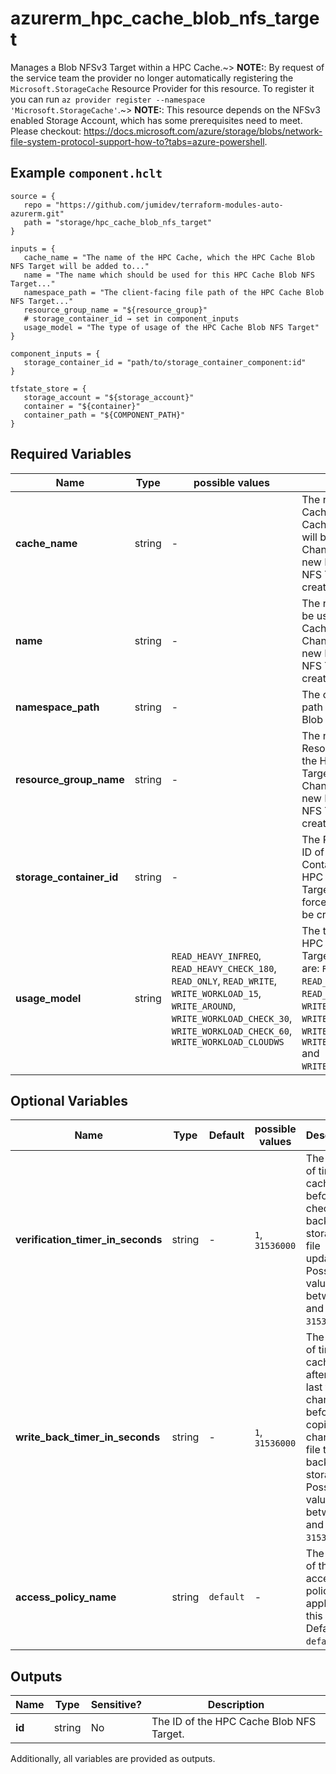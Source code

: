 # azurerm_hpc_cache_blob_nfs_target

Manages a Blob NFSv3 Target within a HPC Cache.~> **NOTE:**: By request of the service team the provider no longer automatically registering the `Microsoft.StorageCache` Resource Provider for this resource. To register it you can run `az provider register --namespace 'Microsoft.StorageCache'`.~> **NOTE:**: This resource depends on the NFSv3 enabled Storage Account, which has some prerequisites need to meet. Please checkout: <https://docs.microsoft.com/azure/storage/blobs/network-file-system-protocol-support-how-to?tabs=azure-powershell>.

## Example `component.hclt`

```hcl
source = {
   repo = "https://github.com/jumidev/terraform-modules-auto-azurerm.git"   
   path = "storage/hpc_cache_blob_nfs_target"   
}

inputs = {
   cache_name = "The name of the HPC Cache, which the HPC Cache Blob NFS Target will be added to..."   
   name = "The name which should be used for this HPC Cache Blob NFS Target..."   
   namespace_path = "The client-facing file path of the HPC Cache Blob NFS Target..."   
   resource_group_name = "${resource_group}"   
   # storage_container_id → set in component_inputs
   usage_model = "The type of usage of the HPC Cache Blob NFS Target"   
}

component_inputs = {
   storage_container_id = "path/to/storage_container_component:id"   
}

tfstate_store = {
   storage_account = "${storage_account}"   
   container = "${container}"   
   container_path = "${COMPONENT_PATH}"   
}

```

## Required Variables

| Name | Type |  possible values |  Description |
| ---- | --------- |  ----------- | ----------- |
| **cache_name** | string |  -  |  The name of the HPC Cache, which the HPC Cache Blob NFS Target will be added to. Changing this forces a new HPC Cache Blob NFS Target to be created. | 
| **name** | string |  -  |  The name which should be used for this HPC Cache Blob NFS Target. Changing this forces a new HPC Cache Blob NFS Target to be created. | 
| **namespace_path** | string |  -  |  The client-facing file path of the HPC Cache Blob NFS Target. | 
| **resource_group_name** | string |  -  |  The name of the Resource Group where the HPC Cache Blob NFS Target should exist. Changing this forces a new HPC Cache Blob NFS Target to be created. | 
| **storage_container_id** | string |  -  |  The Resource Manager ID of the Storage Container used as the HPC Cache Blob NFS Target. Changing this forces a new resource to be created. | 
| **usage_model** | string |  `READ_HEAVY_INFREQ`, `READ_HEAVY_CHECK_180`, `READ_ONLY`, `READ_WRITE`, `WRITE_WORKLOAD_15`, `WRITE_AROUND`, `WRITE_WORKLOAD_CHECK_30`, `WRITE_WORKLOAD_CHECK_60`, `WRITE_WORKLOAD_CLOUDWS`  |  The type of usage of the HPC Cache Blob NFS Target. Possible values are: `READ_HEAVY_INFREQ`, `READ_HEAVY_CHECK_180`, `READ_ONLY`, `READ_WRITE`, `WRITE_WORKLOAD_15`, `WRITE_AROUND`, `WRITE_WORKLOAD_CHECK_30`, `WRITE_WORKLOAD_CHECK_60` and `WRITE_WORKLOAD_CLOUDWS`. | 

## Optional Variables

| Name | Type |  Default  |  possible values |  Description |
| ---- | --------- |  ----------- | ----------- | ----------- |
| **verification_timer_in_seconds** | string |  -  |  `1`, `31536000`  |  The amount of time the cache waits before it checks the back-end storage for file updates. Possible values are between `1` and `31536000`. | 
| **write_back_timer_in_seconds** | string |  -  |  `1`, `31536000`  |  The amount of time the cache waits after the last file change before it copies the changed file to back-end storage. Possible values are between `1` and `31536000`. | 
| **access_policy_name** | string |  `default`  |  -  |  The name of the access policy applied to this target. Defaults to `default`. | 



## Outputs

| Name | Type | Sensitive? | Description |
| ---- | ---- | --------- | --------- |
| **id** | string | No  | The ID of the HPC Cache Blob NFS Target. | 

Additionally, all variables are provided as outputs.
